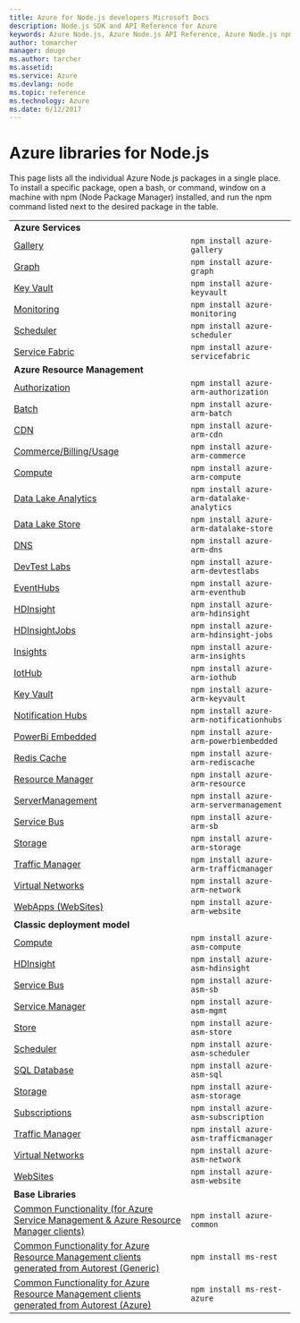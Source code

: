 ```yaml
---
title: Azure for Node.js developers Microsoft Docs
description: Node.js SDK and API Reference for Azure
keywords: Azure Node.js, Azure Node.js API Reference, Azure Node.js npm packages, Azure SDK
author: tomarcher
manager: douge
ms.author: tarcher
ms.assetid: 
ms.service: Azure
ms.devlang: node
ms.topic: reference
ms.technology: Azure
ms.date: 6/12/2017
---
```


# Azure libraries for Node.js

This page lists all the individual Azure Node.js packages in a single
place. To install a specific package, open a bash, or command, window on a machine with 
npm (Node Package Manager) installed, and run the npm command listed next to the desired package
in the table.


| | |
|---|---|
| **Azure Services** ||
[Gallery](http://www.npmjs.com/package/azure-gallery)|`npm install azure-gallery`
[Graph](http://www.npmjs.com/package/azure-graph)|`npm install azure-graph`
[Key Vault](http://www.npmjs.com/package/azure-keyvault)|`npm install azure-keyvault`
[Monitoring](http://www.npmjs.com/package/azure-monitoring)|`npm install azure-monitoring`
[Scheduler](http://www.npmjs.com/package/azure-scheduler)|`npm install azure-scheduler`
[Service Fabric](http://www.npmjs.com/package/azure-servicefabric)|`npm install azure-servicefabric`
| **Azure Resource Management** ||
[Authorization](http://www.npmjs.com/package/azure-arm-authorization)|`npm install azure-arm-authorization`
[Batch](http://www.npmjs.com/package/azure-arm-batch)|`npm install azure-arm-batch`
[CDN](http://www.npmjs.com/package/azure-arm-cdn)|`npm install azure-arm-cdn`
[Commerce/Billing/Usage](http://www.npmjs.com/package/azure-arm-commerce)|`npm install azure-arm-commerce`
[Compute](http://www.npmjs.com/package/azure-arm-compute)|`npm install azure-arm-compute`
[Data Lake Analytics](http://www.npmjs.com/package/azure-arm-datalake-analytics)|`npm install azure-arm-datalake-analytics`
[Data Lake Store](http://www.npmjs.com/package/azure-arm-datalake-store)|`npm install azure-arm-datalake-store`
[DNS](http://www.npmjs.com/package/azure-arm-dns)|`npm install azure-arm-dns`
[DevTest Labs](http://www.npmjs.com/package/azure-arm-devtestlabs)|`npm install azure-arm-devtestlabs`
[EventHubs](http://www.npmjs.com/package/azure-arm-eventhub)|`npm install azure-arm-eventhub`
[HDInsight](http://www.npmjs.com/package/azure-arm-hdinsight)|`npm install azure-arm-hdinsight`
[HDInsightJobs](http://www.npmjs.com/package/azure-arm-hdinsight-jobs)|`npm install azure-arm-hdinsight-jobs`
[Insights](http://www.npmjs.com/package/azure-arm-insights)|`npm install azure-arm-insights`
[IotHub](http://www.npmjs.com/package/azure-arm-iothub)|`npm install azure-arm-iothub`
[Key Vault](http://www.npmjs.com/package/azure-arm-keyvault)|`npm install azure-arm-keyvault`
[Notification Hubs](http://www.npmjs.com/package/azure-arm-notificationhubs)|`npm install azure-arm-notificationhubs`
[PowerBi Embedded](http://www.npmjs.com/package/azure-arm-powerbiembedded)|`npm install azure-arm-powerbiembedded`
[Redis Cache](http://www.npmjs.com/package/azure-arm-rediscache)|`npm install azure-arm-rediscache`
[Resource Manager](http://www.npmjs.com/package/azure-arm-resource)|`npm install azure-arm-resource`
[ServerManagement](http://www.npmjs.com/package/azure-arm-servermanagement)|`npm install azure-arm-servermanagement`
[Service Bus](http://www.npmjs.com/package/azure-arm-sb)|`npm install azure-arm-sb`
[Storage](http://www.npmjs.com/package/azure-arm-storage)|`npm install azure-arm-storage`
[Traffic Manager](http://www.npmjs.com/package/azure-arm-trafficmanager)|`npm install azure-arm-trafficmanager`
[Virtual Networks](http://www.npmjs.com/package/azure-arm-network)|`npm install azure-arm-network`
[WebApps (WebSites)](http://www.npmjs.com/package/azure-arm-website)|`npm install azure-arm-website`
| **Classic deployment model** ||
[Compute](http://www.npmjs.com/package/azure-asm-compute)|`npm install azure-asm-compute`
[HDInsight](http://www.npmjs.com/package/azure-asm-hdinsight)|`npm install azure-asm-hdinsight`
[Service Bus](http://www.npmjs.com/package/azure-asm-sb)|`npm install azure-asm-sb`
[Service Manager](http://www.npmjs.com/package/azure-asm-mgmt)|`npm install azure-asm-mgmt`
[Store](http://www.npmjs.com/package/azure-asm-store)|`npm install azure-asm-store`
[Scheduler](http://www.npmjs.com/package/azure-asm-scheduler)|`npm install azure-asm-scheduler`
[SQL Database](http://www.npmjs.com/package/azure-asm-sql)|`npm install azure-asm-sql`
[Storage](http://www.npmjs.com/package/azure-asm-storage)|`npm install azure-asm-storage`
[Subscriptions](http://www.npmjs.com/package/azure-asm-subscription)|`npm install azure-asm-subscription`
[Traffic Manager](http://www.npmjs.com/package/azure-asm-trafficmanager)|`npm install azure-asm-trafficmanager`
[Virtual Networks](http://www.npmjs.com/package/azure-asm-network)|`npm install azure-asm-network`
[WebSites](http://www.npmjs.com/package/azure-asm-website)|`npm install azure-asm-website`
| **Base Libraries** ||
[Common Functionality (for Azure Service Management & Azure Resource Manager clients)](http://www.npmjs.com/package/azure-common)|`npm install azure-common`
[Common Functionality for Azure Resource Management clients generated from Autorest (Generic)](http://www.npmjs.com/package/ms-rest)|`npm install ms-rest`
[Common Functionality for Azure Resource Management clients generated from Autorest (Azure)](http://www.npmjs.com/package/ms-rest-azure)|`npm install ms-rest-azure`